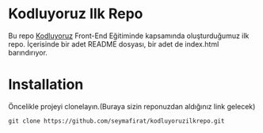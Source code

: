 # Kodluyoruz Ilk Repo
Bu repo [Kodluyoruz](https://www.kodluyoruz.org/) Front-End Eğitiminde kapsamında oluşturduğumuz ilk repo. İçerisinde bir adet README dosyası, bir adet de index.html barındırıyor.



# Installation
Öncelikle projeyi clonelayın.(Buraya sizin reponuzdan aldığınız link gelecek)

```
git clone https://github.com/seymafirat/kodluyoruzilkrepo.git
```